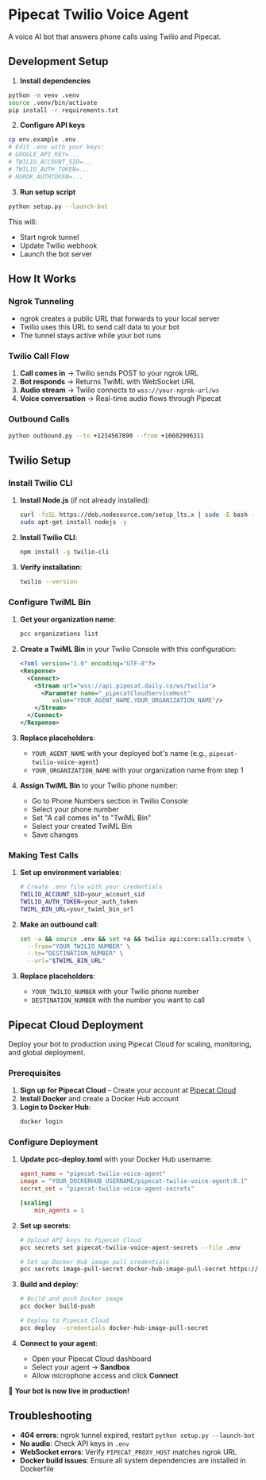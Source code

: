 # Pipecat Twilio Voice Agent

A voice AI bot that answers phone calls using Twilio and Pipecat.

## Development Setup

1. **Install dependencies**
```bash
python -m venv .venv
source .venv/bin/activate
pip install -r requirements.txt
```

2. **Configure API keys**
```bash
cp env.example .env
# Edit .env with your keys:
# GOOGLE_API_KEY=...
# TWILIO_ACCOUNT_SID=...
# TWILIO_AUTH_TOKEN=...
# NGROK_AUTHTOKEN=...
```

3. **Run setup script**
```bash
python setup.py --launch-bot
```

This will:
- Start ngrok tunnel
- Update Twilio webhook
- Launch the bot server

## How It Works

### Ngrok Tunneling
- ngrok creates a public URL that forwards to your local server
- Twilio uses this URL to send call data to your bot
- The tunnel stays active while your bot runs

### Twilio Call Flow
1. **Call comes in** → Twilio sends POST to your ngrok URL
2. **Bot responds** → Returns TwiML with WebSocket URL
3. **Audio stream** → Twilio connects to `wss://your-ngrok-url/ws`
4. **Voice conversation** → Real-time audio flows through Pipecat

### Outbound Calls
```bash
python outbound.py --to +1234567890 --from +16602906311
```

## Twilio Setup

### Install Twilio CLI

1. **Install Node.js** (if not already installed):
   ```bash
   curl -fsSL https://deb.nodesource.com/setup_lts.x | sudo -E bash -
   sudo apt-get install nodejs -y
   ```

2. **Install Twilio CLI**:
   ```bash
   npm install -g twilio-cli
   ```

3. **Verify installation**:
   ```bash
   twilio --version
   ```

### Configure TwiML Bin

1. **Get your organization name**:
   ```bash
   pcc organizations list
   ```

2. **Create a TwiML Bin** in your Twilio Console with this configuration:
   ```xml
   <?xml version="1.0" encoding="UTF-8"?>
   <Response>
     <Connect>
       <Stream url="wss://api.pipecat.daily.co/ws/twilio">
         <Parameter name="_pipecatCloudServiceHost"
            value="YOUR_AGENT_NAME.YOUR_ORGANIZATION_NAME"/>
       </Stream>
     </Connect>
   </Response>
   ```

3. **Replace placeholders**:
   - `YOUR_AGENT_NAME` with your deployed bot's name (e.g., `pipecat-twilio-voice-agent`)
   - `YOUR_ORGANIZATION_NAME` with your organization name from step 1

4. **Assign TwiML Bin** to your Twilio phone number:
   - Go to Phone Numbers section in Twilio Console
   - Select your phone number
   - Set "A call comes in" to "TwiML Bin"
   - Select your created TwiML Bin
   - Save changes

### Making Test Calls

1. **Set up environment variables**:
   ```bash
   # Create .env file with your credentials
   TWILIO_ACCOUNT_SID=your_account_sid
   TWILIO_AUTH_TOKEN=your_auth_token
   TWIML_BIN_URL=your_twiml_bin_url
   ```

2. **Make an outbound call**:
   ```bash
   set -a && source .env && set +a && twilio api:core:calls:create \
     --from="YOUR_TWILIO_NUMBER" \
     --to="DESTINATION_NUMBER" \
     --url="$TWIML_BIN_URL"
   ```

3. **Replace placeholders**:
   - `YOUR_TWILIO_NUMBER` with your Twilio phone number
   - `DESTINATION_NUMBER` with the number you want to call

## Pipecat Cloud Deployment

Deploy your bot to production using Pipecat Cloud for scaling, monitoring, and global deployment.

### Prerequisites

1. **Sign up for Pipecat Cloud** - Create your account at [Pipecat Cloud](https://cloud.pipecat.ai)
2. **Install Docker** and create a Docker Hub account
3. **Login to Docker Hub**:
   ```bash
   docker login
   ```

### Configure Deployment

1. **Update pcc-deploy.toml** with your Docker Hub username:
   ```toml
   agent_name = "pipecat-twilio-voice-agent"
   image = "YOUR_DOCKERHUB_USERNAME/pipecat-twilio-voice-agent:0.1"
   secret_set = "pipecat-twilio-voice-agent-secrets"
   
   [scaling]
       min_agents = 1
   ```

2. **Set up secrets**:
   ```bash
   # Upload API keys to Pipecat Cloud
   pcc secrets set pipecat-twilio-voice-agent-secrets --file .env
   
   # Set up Docker Hub image pull credentials
   pcc secrets image-pull-secret docker-hub-image-pull-secret https://index.docker.io/v1/
   ```

3. **Build and deploy**:
   ```bash
   # Build and push Docker image
   pcc docker build-push
   
   # Deploy to Pipecat Cloud
   pcc deploy --credentials docker-hub-image-pull-secret
   ```

4. **Connect to your agent**:
   - Open your Pipecat Cloud dashboard
   - Select your agent → **Sandbox**
   - Allow microphone access and click **Connect**

🎉 **Your bot is now live in production!**

## Troubleshooting

- **404 errors**: ngrok tunnel expired, restart `python setup.py --launch-bot`
- **No audio**: Check API keys in `.env`
- **WebSocket errors**: Verify `PIPECAT_PROXY_HOST` matches ngrok URL
- **Docker build issues**: Ensure all system dependencies are installed in Dockerfile